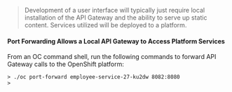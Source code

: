 > Development of a user interface will typically just require local installation of the API Gateway and the ability to serve up static content. Services utilized will be deployed to a platform.

#### Port Forwarding Allows a Local API Gateway to Access Platform Services

From an OC command shell, run the following commands to forward API Gateway calls to the OpenShift platform:

    > ./oc port-forward employee-service-27-ku2dw 8082:8080
    > 

